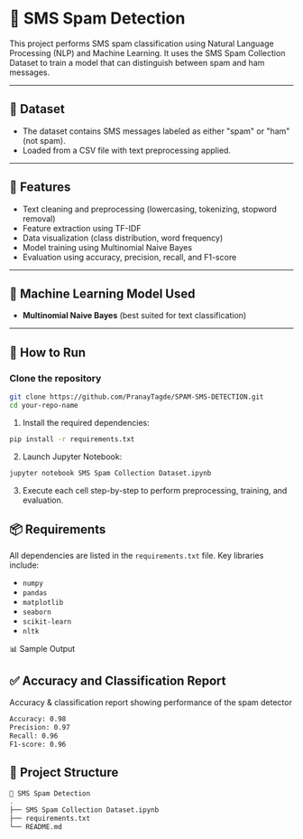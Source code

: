 # 📩 SMS Spam Detection

This project performs SMS spam classification using Natural Language Processing (NLP) and Machine Learning. It uses the SMS Spam Collection Dataset to train a model that can distinguish between spam and ham messages.

---

## 📁 Dataset

- The dataset contains SMS messages labeled as either "spam" or "ham" (not spam).
- Loaded from a CSV file with text preprocessing applied.

---

## 🧰 Features

- Text cleaning and preprocessing (lowercasing, tokenizing, stopword removal)
- Feature extraction using TF-IDF
- Data visualization (class distribution, word frequency)
- Model training using Multinomial Naive Bayes
- Evaluation using accuracy, precision, recall, and F1-score

---

## 🧪 Machine Learning Model Used

- **Multinomial Naive Bayes** (best suited for text classification)

---

## 🚀 How to Run

### Clone the repository

```bash
git clone https://github.com/PranayTagde/SPAM-SMS-DETECTION.git
cd your-repo-name
```

1. Install the required dependencies:

```bash
pip install -r requirements.txt
```

2. Launch Jupyter Notebook:

```bash
jupyter notebook SMS Spam Collection Dataset.ipynb
```
3. Execute each cell step-by-step to perform preprocessing, training, and evaluation.

## 📦 Requirements

All dependencies are listed in the `requirements.txt` file. Key libraries include:

- `numpy`
- `pandas`
- `matplotlib`
- `seaborn`
- `scikit-learn`
- `nltk`

📊 Sample Output

## ✅ Accuracy and Classification Report

Accuracy & classification report showing performance of the spam detector

```bash
Accuracy: 0.98  
Precision: 0.97  
Recall: 0.96  
F1-score: 0.96
```

## 📁 Project Structure

```bash
📂 SMS Spam Detection
.
├── SMS Spam Collection Dataset.ipynb
├── requirements.txt
└── README.md

```
